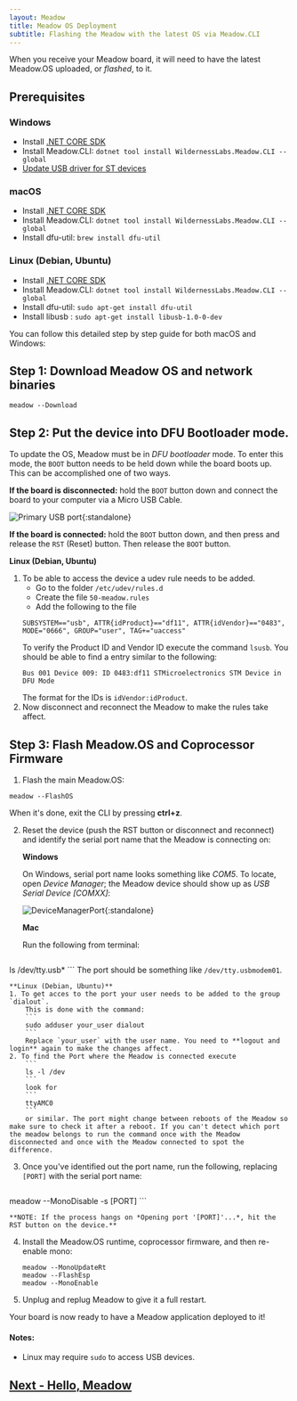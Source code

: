 ```yaml
---
layout: Meadow
title: Meadow OS Deployment
subtitle: Flashing the Meadow with the latest OS via Meadow.CLI
---
```


When you receive your Meadow board, it will need to have the latest Meadow.OS uploaded, or _flashed_, to it.

## Prerequisites

### Windows
* Install [.NET CORE SDK](https://dotnet.microsoft.com/download)
* Install Meadow.CLI: `dotnet tool install WildernessLabs.Meadow.CLI --global`
* [Update USB driver for ST devices](/Meadow/Getting_Started/Update_USB_Driver/)

### macOS
* Install [.NET CORE SDK](https://dotnet.microsoft.com/download)
* Install Meadow.CLI: `dotnet tool install WildernessLabs.Meadow.CLI --global`
* Install dfu-util: `brew install dfu-util`

### Linux (Debian, Ubuntu)
* Install [.NET CORE SDK](https://dotnet.microsoft.com/download)
* Install Meadow.CLI: `dotnet tool install WildernessLabs.Meadow.CLI --global`
* Install dfu-util: `sudo apt-get install dfu-util`  
* Install libusb : `sudo apt-get install libusb-1.0-0-dev`


You can follow this detailed step by step guide for both macOS and Windows: 

## Step 1: Download Meadow OS and network binaries

```
meadow --Download
```

## Step 2: Put the device into DFU Bootloader mode.

To update the OS, Meadow must be in _DFU bootloader_ mode. To enter this mode, the `BOOT` button needs to be held down while the board boots up. This can be accomplished one of two ways.

**If the board is disconnected:** hold the `BOOT` button down and connect the board to your computer via a Micro USB Cable.

![Primary USB port](./primary_usb.png){:standalone}

**If the board is connected:** hold the `BOOT` button down, and then press and release the `RST` (Reset) button. Then release the `BOOT` button. 

**Linux (Debian, Ubuntu)** 
1. To be able to access the device a udev rule needs to be added.  
    + Go to the folder `/etc/udev/rules.d`
    + Create the file `50-meadow.rules`
    + Add the following to the file  
    ```
    SUBSYSTEM=="usb", ATTR{idProduct}=="df11", ATTR{idVendor}=="0483", MODE="0666", GROUP="user", TAG+="uaccess"
    ```
    To verify the Product ID and Vendor ID execute the command `lsusb`. You should be able to find a entry similar to the following:
    ```
    Bus 001 Device 009: ID 0483:df11 STMicroelectronics STM Device in DFU Mode
    ```
    The format for the IDs is `idVendor:idProduct`.
2. Now disconnect and reconnect the Meadow to make the rules take affect.

## Step 3: Flash Meadow.OS and Coprocessor Firmware

1. Flash the main Meadow.OS:
```
meadow --FlashOS
```
   When it's done, exit the CLI by pressing **ctrl+z**.

2. Reset the device (push the RST button or disconnect and reconnect) and identify the serial port name that the Meadow is connecting on:

    **Windows**
   
    On Windows, serial port name looks something like *COM5*. To locate, open *Device Manager*; the Meadow device should show up as *USB Serial Device [COMXX]*:  
  
    ![DeviceManagerPort](./ports.png){:standalone} 

    **Mac**

    Run the following from terminal:
    
    ```
ls /dev/tty.usb*
    ```
    The port should be something like `/dev/tty.usbmodem01`.

    **Linux (Debian, Ubuntu)** 
    1. To get acces to the port your user needs to be added to the group `dialout`.  
        This is done with the command:
        ```
        sudo adduser your_user dialout
        ```
        Replace `your_user` with the user name. You need to **logout and login** again to make the changes affect.
    2. To find the Port where the Meadow is connected execute 
        ```
        ls -l /dev
        ```  
        look for 
        ```
        ttyAMC0
        ```
        or similar. The port might change between reboots of the Meadow so make sure to check it after a reboot. If you can't detect which port the meadow belongs to run the command once with the Meadow disconnected and once with the Meadow connected to spot the difference.

3. Once you've identified out the port name, run the following, replacing `[PORT]` with the serial port name:

    ```
meadow --MonoDisable -s [PORT]
    ```

    **NOTE: If the process hangs on *Opening port '[PORT]'...*, hit the RST button on the device.**

4. Install the Meadow.OS runtime, coprocessor firmware, and then re-enable mono:

    ```
    meadow --MonoUpdateRt
    meadow --FlashEsp
    meadow --MonoEnable
    ```
 5. Unplug and replug Meadow to give it a full restart.

Your board is now ready to have a Meadow application deployed to it!

#### Notes:

 * Linux may require `sudo` to access USB devices.

## [Next - Hello, Meadow](/Meadow/Getting_Started/Hello_World/)